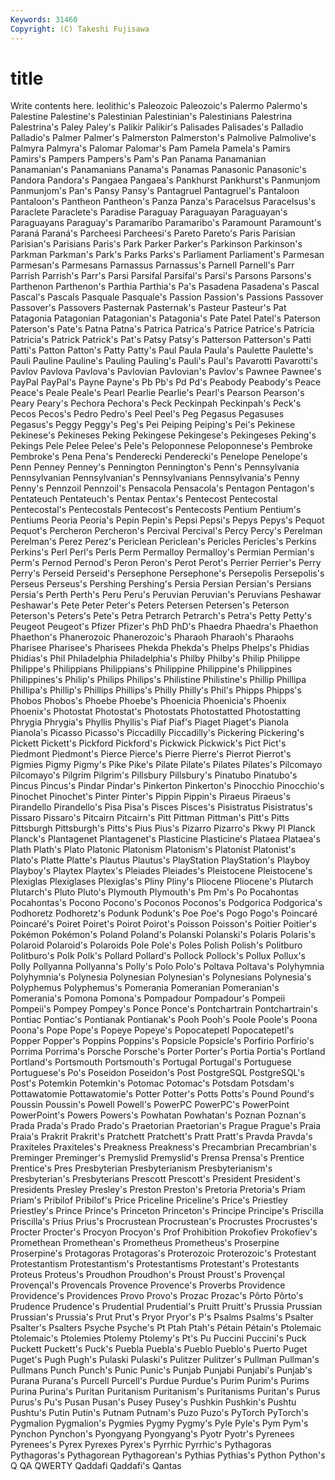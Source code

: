 ```yaml
---
Keywords: 31460 
Copyright: (C) Takeshi Fujisawa
---
```


# title

Write contents here.
leolithic's Paleozoic Paleozoic's Palermo Palermo's Palestine Palestine's Palestinian Palestinian's
Palestinians Palestrina Palestrina's Paley Paley's Palikir Palikir's Palisades Palisades's Palladio
Palladio's Palmer Palmer's Palmerston Palmerston's Palmolive Palmolive's Palmyra Palmyra's Palomar
Palomar's Pam Pamela Pamela's Pamirs Pamirs's Pampers Pampers's Pam's Pan
Panama Panamanian Panamanian's Panamanians Panama's Panamas Panasonic Panasonic's Pandora Pandora's
Pangaea Pangaea's Pankhurst Pankhurst's Panmunjom Panmunjom's Pan's Pansy Pansy's Pantagruel
Pantagruel's Pantaloon Pantaloon's Pantheon Pantheon's Panza Panza's Paracelsus Paracelsus's Paraclete
Paraclete's Paradise Paraguay Paraguayan Paraguayan's Paraguayans Paraguay's Paramaribo Paramaribo's Paramount
Paramount's Paraná Paraná's Parcheesi Parcheesi's Pareto Pareto's Paris Parisian Parisian's
Parisians Paris's Park Parker Parker's Parkinson Parkinson's Parkman Parkman's Park's
Parks Parks's Parliament Parliament's Parmesan Parmesan's Parmesans Parnassus Parnassus's Parnell
Parnell's Parr Parrish Parrish's Parr's Parsi Parsifal Parsifal's Parsi's Parsons
Parsons's Parthenon Parthenon's Parthia Parthia's Pa's Pasadena Pasadena's Pascal Pascal's
Pascals Pasquale Pasquale's Passion Passion's Passions Passover Passover's Passovers Pasternak
Pasternak's Pasteur Pasteur's Pat Patagonia Patagonian Patagonian's Patagonia's Pate Patel
Patel's Paterson Paterson's Pate's Patna Patna's Patrica Patrica's Patrice Patrice's
Patricia Patricia's Patrick Patrick's Pat's Patsy Patsy's Patterson Patterson's Patti
Patti's Patton Patton's Patty Patty's Paul Paula Paula's Paulette Paulette's
Pauli Pauline Pauline's Pauling Pauling's Pauli's Paul's Pavarotti Pavarotti's Pavlov
Pavlova Pavlova's Pavlovian Pavlovian's Pavlov's Pawnee Pawnee's PayPal PayPal's Payne
Payne's Pb Pb's Pd Pd's Peabody Peabody's Peace Peace's Peale
Peale's Pearl Pearlie Pearlie's Pearl's Pearson Pearson's Peary Peary's Pechora
Pechora's Peck Peckinpah Peckinpah's Peck's Pecos Pecos's Pedro Pedro's Peel
Peel's Peg Pegasus Pegasuses Pegasus's Peggy Peggy's Peg's Pei Peiping
Peiping's Pei's Pekinese Pekinese's Pekineses Peking Pekingese Pekingese's Pekingeses Peking's
Pekings Pele Pelee Pelee's Pele's Peloponnese Peloponnese's Pembroke Pembroke's Pena
Pena's Penderecki Penderecki's Penelope Penelope's Penn Penney Penney's Pennington Pennington's
Penn's Pennsylvania Pennsylvanian Pennsylvanian's Pennsylvanians Pennsylvania's Penny Penny's Pennzoil Pennzoil's
Pensacola Pensacola's Pentagon Pentagon's Pentateuch Pentateuch's Pentax Pentax's Pentecost Pentecostal
Pentecostal's Pentecostals Pentecost's Pentecosts Pentium Pentium's Pentiums Peoria Peoria's Pepin
Pepin's Pepsi Pepsi's Pepys Pepys's Pequot Pequot's Percheron Percheron's Percival
Percival's Percy Percy's Perelman Perelman's Perez Perez's Periclean Periclean's Pericles
Pericles's Perkins Perkins's Perl Perl's Perls Perm Permalloy Permalloy's Permian
Permian's Perm's Pernod Pernod's Peron Peron's Perot Perot's Perrier Perrier's
Perry Perry's Perseid Perseid's Persephone Persephone's Persepolis Persepolis's Perseus Perseus's
Pershing Pershing's Persia Persian Persian's Persians Persia's Perth Perth's Peru
Peru's Peruvian Peruvian's Peruvians Peshawar Peshawar's Pete Peter Peter's Peters
Petersen Petersen's Peterson Peterson's Peters's Pete's Petra Petrarch Petrarch's Petra's
Petty Petty's Peugeot Peugeot's Pfizer Pfizer's PhD PhD's Phaedra Phaedra's
Phaethon Phaethon's Phanerozoic Phanerozoic's Pharaoh Pharaoh's Pharaohs Pharisee Pharisee's Pharisees
Phekda Phekda's Phelps Phelps's Phidias Phidias's Phil Philadelphia Philadelphia's Philby
Philby's Philip Philippe Philippe's Philippians Philippians's Philippine Philippine's Philippines Philippines's
Philip's Philips Philips's Philistine Philistine's Phillip Phillipa Phillipa's Phillip's Phillips
Phillips's Philly Philly's Phil's Phipps Phipps's Phobos Phobos's Phoebe Phoebe's
Phoenicia Phoenicia's Phoenix Phoenix's Photostat Photostat's Photostats Photostatted Photostatting Phrygia
Phrygia's Phyllis Phyllis's Piaf Piaf's Piaget Piaget's Pianola Pianola's Picasso
Picasso's Piccadilly Piccadilly's Pickering Pickering's Pickett Pickett's Pickford Pickford's Pickwick
Pickwick's Pict Pict's Piedmont Piedmont's Pierce Pierce's Pierre Pierre's Pierrot
Pierrot's Pigmies Pigmy Pigmy's Pike Pike's Pilate Pilate's Pilates Pilates's
Pilcomayo Pilcomayo's Pilgrim Pilgrim's Pillsbury Pillsbury's Pinatubo Pinatubo's Pincus Pincus's
Pindar Pindar's Pinkerton Pinkerton's Pinocchio Pinocchio's Pinochet Pinochet's Pinter Pinter's
Pippin Pippin's Piraeus Piraeus's Pirandello Pirandello's Pisa Pisa's Pisces Pisces's
Pisistratus Pisistratus's Pissaro Pissaro's Pitcairn Pitcairn's Pitt Pittman Pittman's Pitt's
Pitts Pittsburgh Pittsburgh's Pitts's Pius Pius's Pizarro Pizarro's Pkwy Pl
Planck Planck's Plantagenet Plantagenet's Plasticine Plasticine's Plataea Plataea's Plath Plath's
Plato Platonic Platonism Platonism's Platonist Platonist's Plato's Platte Platte's Plautus
Plautus's PlayStation PlayStation's Playboy Playboy's Playtex Playtex's Pleiades Pleiades's Pleistocene
Pleistocene's Plexiglas Plexiglases Plexiglas's Pliny Pliny's Pliocene Pliocene's Plutarch Plutarch's
Pluto Pluto's Plymouth Plymouth's Pm Pm's Po Pocahontas Pocahontas's Pocono
Pocono's Poconos Poconos's Podgorica Podgorica's Podhoretz Podhoretz's Podunk Podunk's Poe
Poe's Pogo Pogo's Poincaré Poincaré's Poiret Poiret's Poirot Poirot's Poisson
Poisson's Poitier Poitier's Pokémon Pokémon's Poland Poland's Polanski Polanski's Polaris
Polaris's Polaroid Polaroid's Polaroids Pole Pole's Poles Polish Polish's Politburo
Politburo's Polk Polk's Pollard Pollard's Pollock Pollock's Pollux Pollux's Polly
Pollyanna Pollyanna's Polly's Polo Polo's Poltava Poltava's Polyhymnia Polyhymnia's Polynesia
Polynesian Polynesian's Polynesians Polynesia's Polyphemus Polyphemus's Pomerania Pomeranian Pomeranian's Pomerania's
Pomona Pomona's Pompadour Pompadour's Pompeii Pompeii's Pompey Pompey's Ponce Ponce's
Pontchartrain Pontchartrain's Pontiac Pontiac's Pontianak Pontianak's Pooh Pooh's Poole Poole's
Poona Poona's Pope Pope's Popeye Popeye's Popocatepetl Popocatepetl's Popper Popper's
Poppins Poppins's Popsicle Popsicle's Porfirio Porfirio's Porrima Porrima's Porsche Porsche's
Porter Porter's Portia Portia's Portland Portland's Portsmouth Portsmouth's Portugal Portugal's
Portuguese Portuguese's Po's Poseidon Poseidon's Post PostgreSQL PostgreSQL's Post's Potemkin
Potemkin's Potomac Potomac's Potsdam Potsdam's Pottawatomie Pottawatomie's Potter Potter's Potts
Potts's Pound Pound's Poussin Poussin's Powell Powell's PowerPC PowerPC's PowerPoint
PowerPoint's Powers Powers's Powhatan Powhatan's Poznan Poznan's Prada Prada's Prado
Prado's Praetorian Praetorian's Prague Prague's Praia Praia's Prakrit Prakrit's Pratchett
Pratchett's Pratt Pratt's Pravda Pravda's Praxiteles Praxiteles's Preakness Preakness's Precambrian
Precambrian's Preminger Preminger's Premyslid Premyslid's Prensa Prensa's Prentice Prentice's Pres
Presbyterian Presbyterianism Presbyterianism's Presbyterian's Presbyterians Prescott Prescott's President President's Presidents
Presley Presley's Preston Preston's Pretoria Pretoria's Priam Priam's Pribilof Pribilof's
Price Priceline Priceline's Price's Priestley Priestley's Prince Prince's Princeton Princeton's
Principe Principe's Priscilla Priscilla's Prius Prius's Procrustean Procrustean's Procrustes Procrustes's
Procter Procter's Procyon Procyon's Prof Prohibition Prokofiev Prokofiev's Promethean Promethean's
Prometheus Prometheus's Proserpine Proserpine's Protagoras Protagoras's Proterozoic Proterozoic's Protestant Protestantism
Protestantism's Protestantisms Protestant's Protestants Proteus Proteus's Proudhon Proudhon's Proust Proust's
Provençal Provençal's Provencals Provence Provence's Proverbs Providence Providence's Providences Provo
Provo's Prozac Prozac's Pôrto Pôrto's Prudence Prudence's Prudential Prudential's Pruitt
Pruitt's Prussia Prussian Prussian's Prussia's Prut Prut's Pryor Pryor's P's
Psalms Psalms's Psalter Psalter's Psalters Psyche Psyche's Pt Ptah Ptah's
Pétain Pétain's Ptolemaic Ptolemaic's Ptolemies Ptolemy Ptolemy's Pt's Pu Puccini
Puccini's Puck Puckett Puckett's Puck's Puebla Puebla's Pueblo Pueblo's Puerto
Puget Puget's Pugh Pugh's Pulaski Pulaski's Pulitzer Pulitzer's Pullman Pullman's
Pullmans Punch Punch's Punic Punic's Punjab Punjabi Punjabi's Punjab's Purana
Purana's Purcell Purcell's Purdue Purdue's Purim Purim's Purims Purina Purina's
Puritan Puritanism Puritanism's Puritanisms Puritan's Purus Purus's Pu's Pusan Pusan's
Pusey Pusey's Pushkin Pushkin's Pushtu Pushtu's Putin Putin's Putnam Putnam's
Puzo Puzo's PyTorch PyTorch's Pygmalion Pygmalion's Pygmies Pygmy Pygmy's Pyle
Pyle's Pym Pym's Pynchon Pynchon's Pyongyang Pyongyang's Pyotr Pyotr's Pyrenees
Pyrenees's Pyrex Pyrexes Pyrex's Pyrrhic Pyrrhic's Pythagoras Pythagoras's Pythagorean Pythagorean's
Pythias Pythias's Python Python's Q QA QWERTY Qaddafi Qaddafi's Qantas
